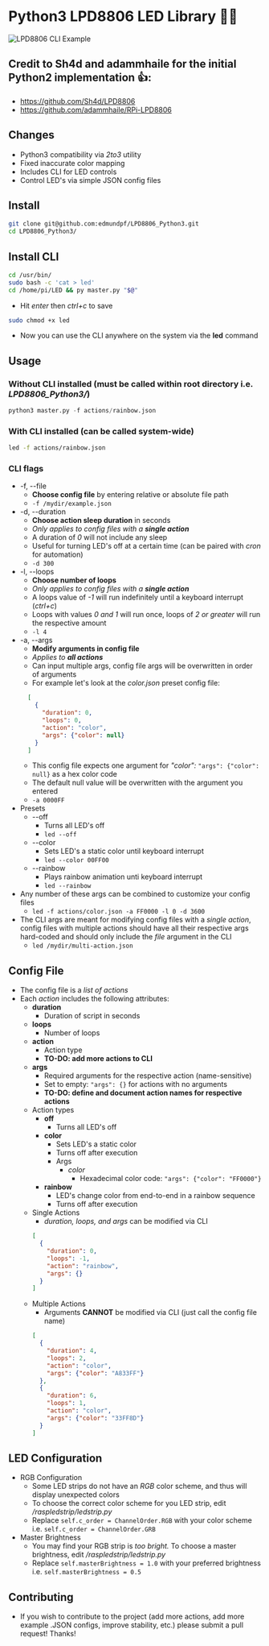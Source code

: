 # Python3 LPD8806 LED Library 🐍💡

![LPD8806 CLI Example](https://i.imgur.com/J6heTvG.png "LPD8806 CLI Example")

## Credit to Sh4d and adammhaile for the initial Python2 implementation 👍: 
* https://github.com/Sh4d/LPD8806
* https://github.com/adammhaile/RPi-LPD8806

## Changes
* Python3 compatibility via _2to3_ utility
* Fixed inaccurate color mapping
* Includes CLI for LED controls
* Control LED's via simple JSON config files

## Install
``` bash
git clone git@github.com:edmundpf/LPD8806_Python3.git
cd LPD8806_Python3/
```

## Install CLI
``` bash
cd /usr/bin/
sudo bash -c 'cat > led'
cd /home/pi/LED && py master.py "$@"
```
* Hit _enter_ then _ctrl+c_ to save
``` bash
sudo chmod +x led
```
* Now you can use the CLI anywhere on the system via the **led** command

## Usage
### Without CLI installed (must be called within root directory i.e. _LPD8806_Python3/_)
``` python
python3 master.py -f actions/rainbow.json
```
### With CLI installed (can be called system-wide)
``` bash
led -f actions/rainbow.json
```
### CLI flags
* -f, --file
  * **Choose config file** by entering relative or absolute file path
  * `-f /mydir/example.json`
* -d, --duration
  * **Choose action sleep duration** in seconds
  * _Only applies to config files with a **single action**_
  * A duration of _0_ will not include any sleep
  * Useful for turning LED's off at a certain time (can be paired with _cron_ for automation)
  * `-d 300`
* -l, --loops
  * **Choose number of loops**
  * _Only applies to config files with a **single action**_
  * A loops value of _-1_ will run indefinitely until a keyboard interrupt (_ctrl+c_)
  * Loops with values _0 and 1_ will run once, loops of _2 or greater_ will run the respective amount
  * `-l 4`
* -a, --args
  * **Modify arguments in config file**
  * _Applies to **all actions**_
  * Can input multiple args, config file args will be overwritten in order of arguments
  * For example let's look at the _color.json_ preset config file:
  ``` JSON
    [
      {
        "duration": 0,
        "loops": 0,
        "action": "color",
        "args": {"color": null}
      }
    ]
  ```
  * This config file expects one argument for _"color":_ `"args": {"color": null}` as a hex color code
  * The default null value will be overwritten with the argument you entered
  * `-a 0000FF`
* Presets
  * --off
    * Turns all LED's off
    * `led --off`
  * --color
    * Sets LED's a static color until keyboard interrupt
    * `led --color 00FF00`
  * --rainbow
    * Plays rainbow animation unti keyboard interrupt
    * `led --rainbow`
* Any number of these args can be combined to customize your config files
  * `led -f actions/color.json -a FF0000 -l 0 -d 3600`
* The CLI args are meant for modifying config files with a _single action_, config files with multiple actions should have all their respective args hard-coded and should only include the _file_ argument in the CLI
  * `led /mydir/multi-action.json`
  
## Config File

* The config file is a _list of actions_
* Each _action_ includes the following attributes:
  * **duration**
    * Duration of script in seconds
  * **loops**
    * Number of loops
  * **action**
    * Action type
    * **TO-DO: add more actions to CLI**
  * **args**
    * Required arguments for the respective action (name-sensitive)
    * Set to empty: `"args": {}` for actions with no arguments
    * **TO-DO: define and document action names for respective actions**
  * Action types
    * **off**
      * Turns all LED's off
    * **color**
      * Sets LED's a static color
      * Turns off after execution
      * Args
        * _color_
          * Hexadecimal color code: `"args": {"color": "FF0000"}`
    * **rainbow**
      * LED's change color from end-to-end in a rainbow sequence
      * Turns off after execution
  * Single Actions
    * _duration, loops, and args_ can be modified via CLI
    ``` JSON
    [
      {
        "duration": 0,
        "loops": -1,
        "action": "rainbow",
        "args": {}
      }
    ]
    ```
  * Multiple Actions
    * Arguments **CANNOT** be modified via CLI (just call the config file name)
    ``` JSON
    [
      {
        "duration": 4,
        "loops": 2,
        "action": "color",
        "args": {"color": "A833FF"}
      },
      {
        "duration": 6,
        "loops": 1,
        "action": "color",
        "args": {"color": "33FF8D"}
      }
    ]
    ```
## LED Configuration
  * RGB Configuration
    * Some LED strips do not have an _RGB_ color scheme, and thus will display unexpected colors
    * To choose the correct color scheme for you LED strip, edit _/raspledstrip/ledstrip.py_
    * Replace `self.c_order = ChannelOrder.RGB` with your color scheme i.e. `self.c_order = ChannelOrder.GRB`
  * Master Brightness
    * You may find your RGB strip is _too bright._ To choose a master brightness, edit _/raspledstrip/ledstrip.py_
    * Replace `self.masterBrightness = 1.0` with your preferred brightness i.e. `self.masterBrightness = 0.5`
## Contributing
  * If you wish to contribute to the project (add more actions, add more example .JSON configs, improve stability, etc.) please submit a pull request! Thanks!
